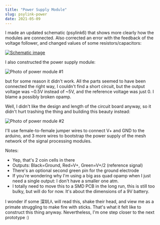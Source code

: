```yaml
---
title: "Power Supply Module"
slug: psylink-power
date: 2021-05-09
---
```


I made an updated schematic (psylink6) that shows more clearly how the modules
are connected.  Also corrected an error with the feedback of the voltage
follower, and changed values of some resistors/capacitors:

[![Schematic image](data/myo/psylink6.thumb.png)](data/myo/psylink6.png)

I also constructed the power supply module:

![Photo of power module #1](data/myo/IMG_20210509_214421.crop.joined.jpg)

but for some reason it didn't work. All the parts seemed to have been connected
the right way, I couldn't find a short circuit, but the output voltage was
~0.5V instead of ~5V, and the reference voltage was just 0.  I blame a possibly
broken opamp.

Well, I didn't like the design and length of the circuit board anyway, so it
didn't hurt trashing the thing and building this beauty instead:

![Photo of power module #2](data/myo/psylink6_powermodule.png)

I'll use female-to-female jumper wires to connect V+ and GND to the arduino,
and 3 more wires to bootstrap the power supply of the mesh network of the
signal processing modules.

Notes:

- Yep, that's 2 coin cells in there
- Outputs: Black=Ground, Red=V+, Green=V+/2 (reference signal)
- There's an optional second green pin for the ground electrode
- If you're wondering why I'm using a big ass quad opamp when I just need a
  single output:  I don't have a smaller one atm.
- I totally need to move this to a SMD PCB in the long run, this is still too
  bulky, but will do for now.  It's about the dimensions of a 9V battery.

I wonder if some 深圳人 will read this, shake their head, and view me as
a primate struggling to make fire with sticks.  That's what it felt like
to construct this thing anyway.  Nevertheless, I'm one step closer to the next
prototype :)
